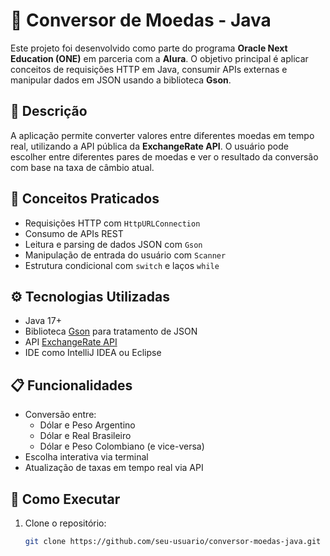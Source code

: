 # 💱 Conversor de Moedas - Java

Este projeto foi desenvolvido como parte do programa **Oracle Next Education (ONE)** em parceria com a **Alura**. O objetivo principal é aplicar conceitos de requisições HTTP em Java, consumir APIs externas e manipular dados em JSON usando a biblioteca **Gson**.

## 📌 Descrição

A aplicação permite converter valores entre diferentes moedas em tempo real, utilizando a API pública da **ExchangeRate API**. O usuário pode escolher entre diferentes pares de moedas e ver o resultado da conversão com base na taxa de câmbio atual.

## 🧠 Conceitos Praticados

- Requisições HTTP com `HttpURLConnection`
- Consumo de APIs REST
- Leitura e parsing de dados JSON com `Gson`
- Manipulação de entrada do usuário com `Scanner`
- Estrutura condicional com `switch` e laços `while`

## ⚙️ Tecnologias Utilizadas

- Java 17+
- Biblioteca [Gson](https://github.com/google/gson) para tratamento de JSON
- API [ExchangeRate API](https://www.exchangerate-api.com/)
- IDE como IntelliJ IDEA ou Eclipse

## 📋 Funcionalidades

- Conversão entre:
  - Dólar e Peso Argentino
  - Dólar e Real Brasileiro
  - Dólar e Peso Colombiano (e vice-versa)
- Escolha interativa via terminal
- Atualização de taxas em tempo real via API

## 🚀 Como Executar

1. Clone o repositório:
   ```bash
   git clone https://github.com/seu-usuario/conversor-moedas-java.git
